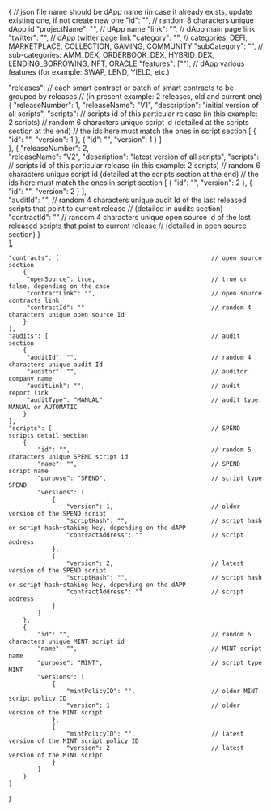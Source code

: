 {                                                          // json file name should be dApp name (in case it already exists, update existing one, if not create new one
    "id": "",                                              // random 8 characters unique dApp id
    "projectName": "",                                     // dApp name
    "link": "",                                            // dApp main page link
    "twitter": "",                                         // dApp twitter page link
    "category": "",                                        // categories: DEFI, MARKETPLACE, COLLECTION, GAMING, COMMUNITY
    "subCategory": "",                                     // sub-categories: AMM_DEX, ORDERBOOK_DEX, HYBRID_DEX, LENDING_BORROWING, NFT, ORACLE
    "features": [""],                                      // dApp various features (for example: SWAP, LEND, YIELD, etc.)      
    
   "releases":                                             // each smart contract or batch of smart contracts to be grouped by releases
                                                           // (in present example: 2 releases, old and current one)
        {
            "releaseNumber": 1,
            "releaseName": "V1",
            "description": "initial version of all scripts",
            "scripts":                                     // scripts id of this particular release (in this example: 2 scripts)
                                                           // random 6 characters unique script id (detailed at the scripts section at the end) 
                                                           // the ids here must match the ones in script section
            [
                {
                    "id": "",
                    "version": 1
                },
                {
                    "id": "",
                    "version": 1
                }
            ]                                                    
        },
        {
            "releaseNumber": 2,                                        
            "releaseName": "V2",
            "description": "latest version of all scripts",
            "scripts":                                     // scripts id of this particular release (in this example: 2 scripts)
                                                           // random 6 characters unique script id (detailed at the scripts section at the end) 
                                                           // the ids here must match the ones in script section
            [
                {
                    "id": "",
                    "version": 2
                },
                {
                    "id": "",
                    "version": 2
                }
             ],                                                   
        "auditId": "",                                      // random 4 characters unique audit Id of the last released scripts that point to current release
                                                            // (detailed in audits section)
        "contractId": ""                                    // random 4 characters unique open source Id of the last released scripts that point to current release
                                                            // (detailed in open source section)
        }              
    ],
    
    "contracts": [                                          // open source section
        {
         "openSource": true,                                // true or false, depending on the case
         "contractLink": "",                                // open source contracts link
         "contractId": ""                                   // random 4 characters unique open source Id
        }
    ],
    "audits": [                                             // audit section
        {
         "auditId": "",                                     // random 4 characters unique audit Id
         "auditor": "",                                     // auditor company name
         "auditLink": "",                                   // audit report link
         "auditType": "MANUAL"                              // audit type: MANUAL or AUTOMATIC
        }        
    ],
    "scripts": [                                            // SPEND scripts detail section
        {
            "id": "",                                       // random 6 characters unique SPEND script id
            "name": "",                                     // SPEND script name
            "purpose": "SPEND",                             // script type SPEND
            "versions": [
                {
                    "version": 1,                           // older version of the SPEND script
                    "scriptHash": "",                       // script hash or script hash+staking key, depending on the dAPP
                    "contractAddress": ""                   // script address
                },
                {
                    "version": 2,                           // latest version of the SPEND script
                    "scriptHash": "",                       // script hash or script hash+staking key, depending on the dAPP
                    "contractAddress": ""                   // script address
                }
            ]
        },                     
        {
            "id": "",                                       // random 6 characters unique MINT script id
            "name": "",                                     // MINT script name
            "purpose": "MINT",                              // script type MINT
            "versions": [
                {
                    "mintPolicyID": "",                     // older MINT script policy ID
                    "version": 1                            // older version of the MINT script
                },
                {
                    "mintPolicyID": "",                     // latest version of the MINT script policy ID
                    "version": 2                            // latest version of the MINT script
                }
            ]
        }
    ]
}
